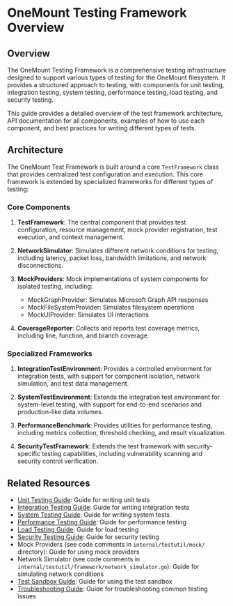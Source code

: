 # OneMount Testing Framework Overview

## Overview

The OneMount Testing Framework is a comprehensive testing infrastructure designed to support various types of testing for the OneMount filesystem. It provides a structured approach to testing, with components for unit testing, integration testing, system testing, performance testing, load testing, and security testing.

This guide provides a detailed overview of the test framework architecture, API documentation for all components, examples of how to use each component, and best practices for writing different types of tests.

## Architecture

The OneMount Test Framework is built around a core `TestFramework` class that provides centralized test configuration and execution. This core framework is extended by specialized frameworks for different types of testing:

### Core Components

1. **TestFramework**: The central component that provides test configuration, resource management, mock provider registration, test execution, and context management.

2. **NetworkSimulator**: Simulates different network conditions for testing, including latency, packet loss, bandwidth limitations, and network disconnections.

3. **MockProviders**: Mock implementations of system components for isolated testing, including:
   - MockGraphProvider: Simulates Microsoft Graph API responses
   - MockFileSystemProvider: Simulates filesystem operations
   - MockUIProvider: Simulates UI interactions

4. **CoverageReporter**: Collects and reports test coverage metrics, including line, function, and branch coverage.

### Specialized Frameworks

1. **IntegrationTestEnvironment**: Provides a controlled environment for integration tests, with support for component isolation, network simulation, and test data management.

2. **SystemTestEnvironment**: Extends the integration test environment for system-level testing, with support for end-to-end scenarios and production-like data volumes.

3. **PerformanceBenchmark**: Provides utilities for performance testing, including metrics collection, threshold checking, and result visualization.

4. **SecurityTestFramework**: Extends the test framework with security-specific testing capabilities, including vulnerability scanning and security control verification.

## Related Resources

- [Unit Testing Guide](frameworks/unit-testing-guide.md): Guide for writing unit tests
- [Integration Testing Guide](frameworks/integration-testing-guide.md): Guide for writing integration tests
- [System Testing Guide](frameworks/system-testing-guide.md): Guide for writing system tests
- [Performance Testing Guide](frameworks/performance-testing-guide.md): Guide for performance testing
- [Load Testing Guide](frameworks/load-testing-guide.md): Guide for load testing
- [Security Testing Guide](frameworks/security-testing-guide.md): Guide for security testing
- Mock Providers (see code comments in `internal/testutil/mock/` directory): Guide for using mock providers
- Network Simulator (see code comments in `internal/testutil/framework/network_simulator.go`): Guide for simulating network conditions
- [Test Sandbox Guide](components/test-sandbox-guide.md): Guide for using the test sandbox
- [Troubleshooting Guide](../testing-troubleshooting.md): Guide for troubleshooting common testing issues
